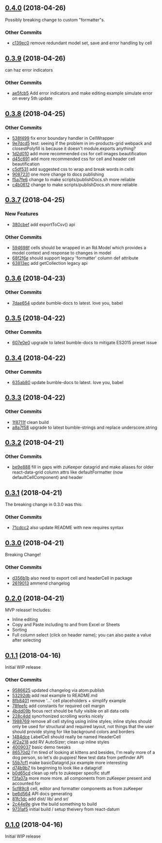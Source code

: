 ## [0.4.0](git+https://github.com/zulily/react-datum-datagrid.git/compare/0.3.9...0.4.0) (2018-04-26)
Possibly breaking change to custom "formatter"s.  

### Other Commits
* [c139ec0](git+https://github.com/zulily/react-datum-datagrid.git/commit/c139ec06f5f6ad8d9cb1778b6d3c39681433ee9f) remove redundant model set, save and error handling by cell

## [0.3.9](git+https://github.com/zulily/react-datum-datagrid.git/compare/0.3.8...0.3.9) (2018-04-26)
can haz error indicators

### Other Commits
* [ae5fcb5](git+https://github.com/zulily/react-datum-datagrid.git/commit/ae5fcb5f1d3b2ec2a906e008d6403a2cd515241f) Add error indicators and make editing example simulate error on every 5th update

## [0.3.8](git+https://github.com/zulily/react-datum-datagrid.git/compare/0.3.7...0.3.8) (2018-04-25)


### Other Commits
* [538f499](git+https://github.com/zulily/react-datum-datagrid.git/commit/538f499ea40f6a6a11fa22f790475a0c48c24766) fix error boundary handler in CellWrapper
* [9e7dcd5](git+https://github.com/zulily/react-datum-datagrid.git/commit/9e7dcd5368c5a908dac004ff8589e952f33ad468) test: seeing if the problem in im-products-grid webpack and closestPolyfill is because it doesn't module.exports anything?
* [1d2d010](git+https://github.com/zulily/react-datum-datagrid.git/commit/1d2d0108505ca4c62c9868ce66b4fcd1738077fc) add more recommended css for cell images beautification
* [d45c691](git+https://github.com/zulily/react-datum-datagrid.git/commit/d45c691087a264b8361b190af347b37de41a0f35) add more recommended css for cell and header cell beautification
* [c5df531](git+https://github.com/zulily/react-datum-datagrid.git/commit/c5df531edeb5c3faca10efd692b6a73aa1f05142) add suggested css to wrap and break words in cells
* [9087231](git+https://github.com/zulily/react-datum-datagrid.git/commit/90872312241e9212d1f8ec8dcad62fe16fd7c884) one more change to docs publishing
* [f5a7fe6](git+https://github.com/zulily/react-datum-datagrid.git/commit/f5a7fe6a106184aed0c4e2a3ce0f17c3c207be86) change to make scripts/publishDocs.sh more reliable
* [c4b0612](git+https://github.com/zulily/react-datum-datagrid.git/commit/c4b06122132cf9be0342f8a6f02d80504b1dc094) change to make scripts/publishDocs.sh more reliable

## [0.3.7](git+https://github.com/zulily/react-datum-datagrid.git/compare/0.3.6...0.3.7) (2018-04-25)


### New Features
* [380cbef](git+https://github.com/zulily/react-datum-datagrid.git/commit/380cbef68b1af99da98c3988007891f4d7cc8cfe)  add exportToCsv() api

### Other Commits
* [594698f](git+https://github.com/zulily/react-datum-datagrid.git/commit/594698fccfff1f8ba46996a970011b9cdff970e1) cells should be wrapped in an Rd.Model which provides a model context and response to changes in model
* [68f2f6e](git+https://github.com/zulily/react-datum-datagrid.git/commit/68f2f6e5b36a6eaeeb63fd3bff424d656878703c) should support legacy 'formatter' column def attribute
* [63813ec](git+https://github.com/zulily/react-datum-datagrid.git/commit/63813eca6f4571414888ffcc6a28ea79738820d1) add getCollection legacy api

## [0.3.6](git+https://github.com/zulily/react-datum-datagrid.git/compare/0.3.5...0.3.6) (2018-04-23)


### Other Commits
* [7dae654](git+https://github.com/zulily/react-datum-datagrid.git/commit/7dae654c4af4a60e3fd59db91d9193f2dabdad1f) update bumble-docs to latest. love you, babel

## [0.3.5](git+https://github.com/zulily/react-datum-datagrid.git/compare/0.3.4...0.3.5) (2018-04-22)


### Other Commits
* [607e0e0](git+https://github.com/zulily/react-datum-datagrid.git/commit/607e0e034dae8b3a14cdfae02124efbbc55d1705) upgrade to latest bumble-docs to mitigate ES2015 preset issue

## [0.3.4](git+https://github.com/zulily/react-datum-datagrid.git/compare/0.3.3...0.3.4) (2018-04-22)


### Other Commits
* [635ab80](git+https://github.com/zulily/react-datum-datagrid.git/commit/635ab8090455f29335c6622ffba2ca22f5f22730) update bumble-docs to latest. love you, babel

## [0.3.3](git+https://github.com/zulily/react-datum-datagrid.git/compare/0.3.2...0.3.3) (2018-04-22)


### Other Commits
* [1f8711f](git+https://github.com/zulily/react-datum-datagrid.git/commit/1f8711f84f337618376f6ff0c42e431db6a1fe6e) clean build
* [a8a7f58](git+https://github.com/zulily/react-datum-datagrid.git/commit/a8a7f5803fdea0e8fd8820974af0e92b4a4f3317) upgrade to latest bumble-strings and replace underscore.string

## [0.3.2](git+https://github.com/zulily/react-datum-datagrid.git/compare/0.3.1...0.3.2) (2018-04-21)


### Other Commits
* [be9e888](git+https://github.com/zulily/react-datum-datagrid.git/commit/be9e8883cb5f56246c8062001dae86785804b99a) fill in gaps with zuKeeper datagrid and make aliases for older react-data-grid column attrs like defaultFormatter (now defaultCellComponent) and header

## [0.3.1](git+https://github.com/zulily/react-datum-datagrid.git/compare/0.3.0...0.3.1) (2018-04-21)
The breaking change in 0.3.0 was this:

### Other Commits
* [71cdcc2](git+https://github.com/zulily/react-datum-datagrid.git/commit/71cdcc2be14799d6f74488b9e38acdd49df15de7) also update README with new requires syntax

## [0.3.0](git+https://github.com/zulily/react-datum-datagrid.git/compare/0.2.0...0.3.0) (2018-04-21)
Breaking Change!   

### Other Commits
* [d356b1b](git+https://github.com/zulily/react-datum-datagrid.git/commit/d356b1b78f0ca104bf0fed1e76d3ebfc82b5759e) also need to export cell and headerCell in package
* [2619013](git+https://github.com/zulily/react-datum-datagrid.git/commit/26190136a3bd5d60b2b641ba1cbcf57d3cf94232) ammend changelog

## [0.2.0](git+https://github.com/zulily/react-datum-datagrid.git/compare/0.1.1...0.2.0) (2018-04-21)
MVP release!  Includes:

- Inline editing
- Copy and Paste including to and from Excel or Sheets
- Sorting
- Full column select (click on header name); you can also paste a value after selecting


## [0.1.1](git+https://github.com/zulily/react-datum-datagrid.git/compare/0.1.0...0.1.1) (2018-04-16)
Initial WIP release

### Other Commits
* [9586625](git+https://github.com/zulily/react-datum-datagrid.git/commit/9586625ccf8446887ccb85d4197b7492ac827d89) updated changelog via atom:publish
* [53292db](git+https://github.com/zulily/react-datum-datagrid.git/commit/53292db0a33254b7f961cef19a2103ab429942fd) add real example to README.md
* [8fb8401](git+https://github.com/zulily/react-datum-datagrid.git/commit/8fb8401dabeba8ffdc5d5f5fc2a800a062c18207) remove '...' cell placeholders + simplify example
* [78feefc](git+https://github.com/zulily/react-datum-datagrid.git/commit/78feefc9336e7f877c1d38e2513eab71bea2b893) add constants for required cell margin
* [4bdd09b](git+https://github.com/zulily/react-datum-datagrid.git/commit/4bdd09b62731331fd5170783bc50a540e714be0c) focus rect should be fully visible on all data cells
* [228c4dd](git+https://github.com/zulily/react-datum-datagrid.git/commit/228c4dd212889c6ecfe3b3a284444027791688be) syncrhonized scrolling works nicely
* [1988769](git+https://github.com/zulily/react-datum-datagrid.git/commit/19887694aef02d644fff1a42a53591971255f736) remove all cell styling using inline styles; inline styles should only be used for structural and required layout, not things that the user should provide stying for like background colors and borders
* [1484dce](git+https://github.com/zulily/react-datum-datagrid.git/commit/1484dce52f70921866c1694d9dcce9449d42d8e8) LabelCell should really be named HeaderCell
* [4f2a218](git+https://github.com/zulily/react-datum-datagrid.git/commit/4f2a218e5b3f6d9cb3abcf5b05a62f1162cc912b) add RV AutoSizer; clean up inline styles
* [4009037](git+https://github.com/zulily/react-datum-datagrid.git/commit/4009037cf5aa7390bd5651332e1a4513f554f4f9) basic demo tweaks
* [86570d2](git+https://github.com/zulily/react-datum-datagrid.git/commit/86570d2d2b22f258088332972b83fc02e1673554) I'm tired of looking at kittens and besides, I'm really more of a dog person, so let's do puppies! New test data from petfinder API
* [55b7cf1](git+https://github.com/zulily/react-datum-datagrid.git/commit/55b7cf12ae1f856ceb746874cce82e41c308c274) make basicDatagrid.jsx example more interesting
* [d74b9b7](git+https://github.com/zulily/react-datum-datagrid.git/commit/d74b9b7f84182f06f514554a0ff87da2aba255e1) tis beginning to look like a datagrid!
* [b0d65cd](git+https://github.com/zulily/react-datum-datagrid.git/commit/b0d65cdd232ee206ba0cf8965d273923ba23b268) clean up refs to zukeeper specific stuff
* [f3fa07a](git+https://github.com/zulily/react-datum-datagrid.git/commit/f3fa07aeb7cbf4666efb3fdf3d50ae2eb68179a5) more more more. all components from zuKeeper present and accounted for
* [5cf89c8](git+https://github.com/zulily/react-datum-datagrid.git/commit/5cf89c8366b44c1c8e29a6d0e58a99c8856911dd) cell, editor and formatter components as from zuKeeper
* [be6d564](git+https://github.com/zulily/react-datum-datagrid.git/commit/be6d56409500fdea2f29a742630e497cc5dff820) API docs generating
* [81fc1dc](git+https://github.com/zulily/react-datum-datagrid.git/commit/81fc1dc5c7a5637bb848cbbf961f139d7e54b7fd) add dist/ lib/ and sr/
* [2c44e9e](git+https://github.com/zulily/react-datum-datagrid.git/commit/2c44e9ee074f968c906dc53a9c81c18b4b708399) give the build something to build
* [9731af5](git+https://github.com/zulily/react-datum-datagrid.git/commit/9731af564db9e8a22a9e30a6e636f5c9ab7db88d) initial build / setup theivery from react-datum

## [0.1.0](git+https://github.com/zulily/react-datum-datagrid.git/compare/0.0.0...0.1.0) (2018-04-16)
Initial WIP release

